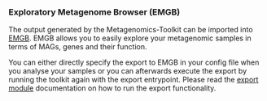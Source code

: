### Exploratory Metagenome Browser (EMGB)

The output generated by the Metagenomics-Toolkit can be imported into [EMGB](https://gitab.ub.uni-bielefeld.de/cmg/emgb/emgb-server).
EMGB allows you to easily explore your metagenomic samples in terms of MAGs, genes and their function.

You can either directly specify the export to EMGB in your config file when you analyse your samples or you can afterwards execute the
export by running the toolkit again with the export entrypoint. Please read the [export module](modules/export.md) documentation on how to run the export functionality.

